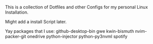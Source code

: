 This is a collection of Dotfiles and other Configs for my personal Linux Installation.

Might add a install Script later.




Yay packages that I use:
github-desktop-bin
gwe
kwin-bismuth
nvim-packer-git
onedrive
python-injector
python-py3nvml
spotify

